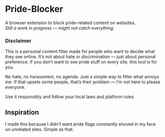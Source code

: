 # Pride-Blocker

A browser extension to block pride-related content on websites.  
*Still a work in progress — might not catch everything.*

### Disclaimer

This is a personal content filter made for people who want to decide what they see online. It’s not about hate or discrimination — just about personal preference. If you don’t want to see pride stuff on every site, this tool is for you.

No hate, no harassment, no agenda. Just a simple way to filter what annoys me. If that upsets some people, that’s their problem — I’m not here to please everyone.

Use it responsibly and follow your local laws and platform rules.

## Inspiration

I made this because I didn’t want pride flags constantly shoved in my face on unrelated sites. Simple as that.
